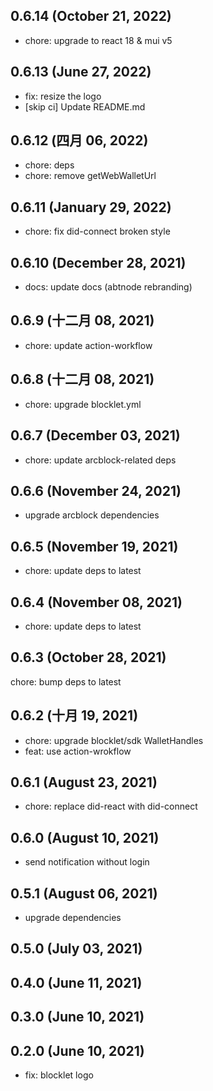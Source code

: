 ## 0.6.14 (October 21, 2022)

- chore: upgrade to react 18 & mui v5

## 0.6.13 (June 27, 2022)

- fix: resize the logo
- [skip ci] Update README.md

## 0.6.12 (四月 06, 2022)

- chore: deps
- chore: remove getWebWalletUrl

## 0.6.11 (January 29, 2022)

- chore: fix did-connect broken style

## 0.6.10 (December 28, 2021)

- docs: update docs (abtnode rebranding)

## 0.6.9 (十二月 08, 2021)

- chore: update action-workflow

## 0.6.8 (十二月 08, 2021)

- chore: upgrade blocklet.yml

## 0.6.7 (December 03, 2021)

- chore: update arcblock-related deps

## 0.6.6 (November 24, 2021)

- upgrade arcblock dependencies

## 0.6.5 (November 19, 2021)

- chore: update deps to latest

## 0.6.4 (November 08, 2021)

- chore: update deps to latest

## 0.6.3 (October 28, 2021)

chore: bump deps to latest

## 0.6.2 (十月 19, 2021)

- chore: upgrade blocklet/sdk WalletHandles
- feat: use action-wrokflow

## 0.6.1 (August 23, 2021)

- chore: replace did-react with did-connect

## 0.6.0 (August 10, 2021)

- send notification without login

## 0.5.1 (August 06, 2021)

- upgrade dependencies

## 0.5.0 (July 03, 2021)

## 0.4.0 (June 11, 2021)

## 0.3.0 (June 10, 2021)

## 0.2.0 (June 10, 2021)

- fix: blocklet logo
